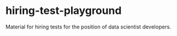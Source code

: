 hiring-test-playground
======================

Material for hiring tests for the position of data scientist developers.
